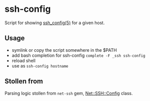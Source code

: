 # ssh-config

Script for showing [ssh_config(5)](http://linux.die.net/man/5/ssh_config) for a given host.

## Usage

- symlink or copy the script somewhere in the $PATH
- add bash completion for ssh-config `complete -F _ssh ssh-config`
- reload shell
- use as `ssh-config hostname`

## Stollen from 
Parsing logic stollen from `net-ssh` gem, [Net::SSH::Config](https://github.com/net-ssh/net-ssh/blob/master/lib/net/ssh/config.rb) class.
